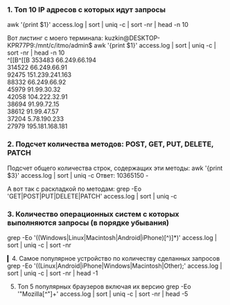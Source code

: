 ### 1. Топ 10 IP адресов с которых идут запросы

awk '{print $1}' access.log | sort | uniq -c | sort -nr | head -n 10

Вот листинг с моего терминала:
kuzkin@DESKTOP-KPR77P9:/mnt/c/itmo/admin$ awk '{print $1}' access.log | sort | uniq -c | sort -nr | head -n 10                                               
^[[B^[[B 353483 66.249.66.194                                                                                                                                
 314522 66.249.66.91                                                                                                                                         
  92475 151.239.241.163                                                                                                                                      
  88332 66.249.66.92                                                                                                                                         
  45979 91.99.30.32                                                                                                                                          
  42058 104.222.32.91                                                                                                                                        
  38694 91.99.72.15                                                                                                                                          
  38612 91.99.47.57                                                                                                                                          
  37204 5.78.190.233                                                                                                                                         
  27979 195.181.168.181                                                                                                                                      


### 2. Подсчет количества методов: POST, GET, PUT, DELETE, PATCH


Подсчет общего количества строк, содержащих эти методы:
awk '{print $3}' access.log | sort | uniq -c
Ответ: 10365150 -

А вот так с раскладкой по методам:
grep -Eo 'GET|POST|PUT|DELETE|PATCH' access.log | sort | uniq -c

### 3. Количество операционных систем с которых выполняются запросы (в порядке убывания)

grep -Eo '\((Windows|Linux|Macintosh|Android|iPhone)[^)]*\)' access.log | sort | uniq -c | sort -nr



▎4. Самое популярное устройство по количеству сделанных запросов
grep -Eo '\((Linux|Android|iPhone|Windows|Macintosh|Other);' access.log | sort | uniq -c | sort -nr | head -1

5. Топ 5 популярных браузеров включая их версию
grep -Eo '"Mozilla[^"]+' access.log | sort | uniq -c | sort -nr | head -5

